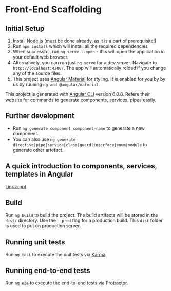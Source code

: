 # Front-End Scaffolding

## Initial Setup
1. Install [Node.js](https://nodejs.org/en/) (must be done already, as it is a part of prerequisite!)
1. Run `npm install` which will install all the required dependencies
1. When successful, run `ng serve --open` - this will open the application in your default web browser.
1. Alternatively, you can run just `ng serve` for a dev server. Navigate to `http://localhost:4200/`. The app will automatically reload if you change any of the source files.
1. This project uses [Angular Material](https://material.angular.io/) for styling. It is enabled for you by by us by ruuning `ng add @angular/material`. 

This project is generated with [Angular CLI](https://github.com/angular/angular-cli) version 6.0.8. Refere their website for commands to generate components, services, pipes easily.


## Further development 

- Run `ng generate component component-name` to generate a new component. 
- You can also use `ng generate directive|pipe|service|class|guard|interface|enum|module` to generate other artefact.


## A quick introduction to components, services, templates in Angular
[Link a ppt]()

## Build

Run `ng build` to build the project. The build artifacts will be stored in the `dist/` directory. Use the `--prod` flag for a production build. This `dist` folder is used to put on production server.

## Running unit tests

Run `ng test` to execute the unit tests via [Karma](https://karma-runner.github.io).

## Running end-to-end tests

Run `ng e2e` to execute the end-to-end tests via [Protractor](http://www.protractortest.org/).

